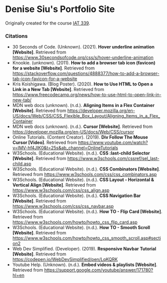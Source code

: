 # Denise Siu's Portfolio Site
Originally created for the course [IAT 339](https://andrewh.ca/teaches/web_design_and_development/).







### Citations

- 30 Seconds of Code. (Unknown). (2021). **Hover underline animation [Website]**. Retrieved from https://www.30secondsofcode.org/css/s/hover-underline-animation
- Knookie. (unknown). (2011). **How to add a browser tab icon (favicon) for a website [Website]**. Retrieved from https://stackoverflow.com/questions/4888377/how-to-add-a-browser-tab-icon-favicon-for-a-website
- Kris Koishigawa. (Blog Poster). (2020). **How to Use HTML to Open a Link in a New Tab [Website]**. Retrieved from https://www.freecodecamp.org/news/how-to-use-html-to-open-link-in-new-tab/
- MDN web docs (unknown). (n.d.). **Aligning Items in a Flex Container [Website]**. Retrieved from https://developer.mozilla.org/en-US/docs/Web/CSS/CSS_Flexible_Box_Layout/Aligning_Items_in_a_Flex_Container
- MDN web docs (unknown). (n.d.). **Cursor [Website]**. Retrieved from https://developer.mozilla.org/en-US/docs/Web/CSS/cursor
- Online Tutorials. (Content Creator). (2019). **Div Follow The Mouse Cursor [Video]**. Retrieved from https://www.youtube.com/watch?v=IMV-hf4JIK0&t=25s&ab_channel=OnlineTutorials
- W3Schools. (Educational Website). (n.d.). **CSS :last-child Selector [Website]**. Retrieved from https://www.w3schools.com/cssref/sel_last-child.asp
- W3Schools. (Educational Website). (n.d.). **CSS Combinators [Website]**. Retrieved from https://www.w3schools.com/css/css_combinators.asp
- W3Schools. (Educational Website). (n.d.). **CSS Layout - Horizontal & Vertical Align [Website]**. Retrieved from https://www.w3schools.com/css/css_align.asp
- W3Schools. (Educational Website). (n.d.). **CSS Navigation Bar [Website]**. Retrieved from https://www.w3schools.com/css/css_navbar.asp
- W3Schools. (Educational Website). (n.d.). **How TO - Flip Card [Website]**. Retrieved from https://www.w3schools.com/howto/howto_css_flip_card.asp
- W3Schools. (Educational Website). (n.d.). **How TO - Smooth Scroll [Website]**. Retrieved from https://www.w3schools.com/howto/howto_css_smooth_scroll.asp#section2
- Web Dev Simplified. (Developer). (2019). **Responsive Navbar Tutorial [Website]**. Retrieved from https://codepen.io/WebDevSimplified/pen/LqKQRK
- Youtube Help. (Unknown). (n.d.). **Embed videos & playlists [Website]**. Retrieved from https://support.google.com/youtube/answer/171780?hl=en
